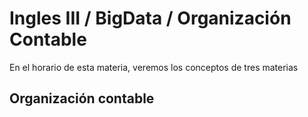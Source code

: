 # Ingles III / BigData / Organización Contable

En el horario de esta materia, veremos los conceptos de tres materias

## Organización contable
